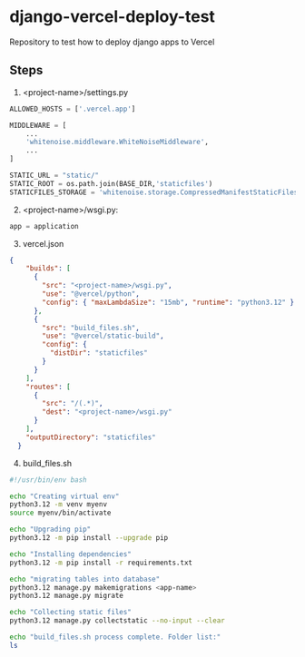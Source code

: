# django-vercel-deploy-test
Repository to test how to deploy django apps to Vercel

## Steps
1. &lt;project-name>/settings.py
```python 
ALLOWED_HOSTS = ['.vercel.app']

MIDDLEWARE = [
    ...
    'whitenoise.middleware.WhiteNoiseMiddleware',
    ...
]

STATIC_URL = "static/"
STATIC_ROOT = os.path.join(BASE_DIR,'staticfiles')
STATICFILES_STORAGE = 'whitenoise.storage.CompressedManifestStaticFilesStorage'
```
2. &lt;project-name>/wsgi.py:
```python 
app = application
```
3. vercel.json
```json
{
    "builds": [
      {
        "src": "<project-name>/wsgi.py",
        "use": "@vercel/python",
        "config": { "maxLambdaSize": "15mb", "runtime": "python3.12" }
      },
      {
        "src": "build_files.sh",
        "use": "@vercel/static-build",
        "config": {
          "distDir": "staticfiles"
        }
      }
    ],
    "routes": [
      {
        "src": "/(.*)",
        "dest": "<project-name>/wsgi.py"
      }
    ],
    "outputDirectory": "staticfiles"
  }
```
4. build_files.sh
```bash
#!/usr/bin/env bash

echo "Creating virtual env"
python3.12 -m venv myenv
source myenv/bin/activate

echo "Upgrading pip"
python3.12 -m pip install --upgrade pip

echo "Installing dependencies"
python3.12 -m pip install -r requirements.txt

echo "migrating tables into database"
python3.12 manage.py makemigrations <app-name>
python3.12 manage.py migrate

echo "Collecting static files"
python3.12 manage.py collectstatic --no-input --clear

echo "build_files.sh process complete. Folder list:"
ls
```